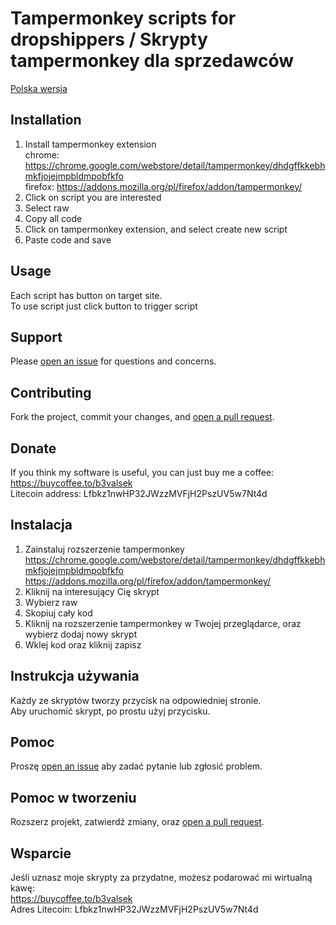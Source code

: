 # Tampermonkey scripts for dropshippers / Skrypty tampermonkey dla sprzedawców 

[Polska wersja](https://github.com/b3valsek/dropshiping-scripts/edit/main/README.md#Instalacja)

## Installation

1. Install tampermonkey extension <br /> 
chrome: https://chrome.google.com/webstore/detail/tampermonkey/dhdgffkkebhmkfjojejmpbldmpobfkfo <br />
firefox: https://addons.mozilla.org/pl/firefox/addon/tampermonkey/ <br />
2. Click on script you are interested 
3. Select raw
4. Copy all code
5. Click on tampermonkey extension, and select create new script
6. Paste code and save

## Usage

Each script has button on target site.  <br />
To use script just click button to trigger script 

## Support

Please [open an issue](https://github.com/b3valsek/dropshiping-scripts/issues/new) for questions and concerns.

## Contributing

Fork the project, commit your changes, and [open a pull request](https://github.com/b3valsek/dropshiping-scripts/compare/).

## Donate 

If you think my software is useful, you can just buy me a coffee: <br />
https://buycoffee.to/b3valsek <br />
Litecoin address: Lfbkz1nwHP32JWzzMVFjH2PszUV5w7Nt4d


## Instalacja 
1. Zainstaluj rozszerzenie tampermonkey <br />
https://chrome.google.com/webstore/detail/tampermonkey/dhdgffkkebhmkfjojejmpbldmpobfkfo <br />
https://addons.mozilla.org/pl/firefox/addon/tampermonkey/
2. Kliknij na interesujący Cię skrypt
3. Wybierz raw
4. Skopiuj cały kod
5. Kliknij na rozszerzenie tampermonkey w Twojej przeglądarce, oraz wybierz dodaj nowy skrypt
6. Wklej kod oraz kliknij zapisz

## Instrukcja używania

Każdy ze skryptów tworzy przycisk na odpowiedniej stronie. <br />
Aby uruchomić skrypt, po prostu użyj przycisku. 

## Pomoc

Proszę [open an issue](https://github.com/b3valsek/dropshiping-scripts/issues/new) aby zadać pytanie lub zgłosić problem. 

## Pomoc w tworzeniu

Rozszerz projekt, zatwierdź zmiany, oraz [open a pull request](https://github.com/b3valsek/dropshiping-scripts/compare/).

## Wsparcie 

Jeśli uznasz moje skrypty za przydatne, możesz podarować mi wirtualną kawę: <br />
https://buycoffee.to/b3valsek <br />
Adres Litecoin: Lfbkz1nwHP32JWzzMVFjH2PszUV5w7Nt4d
